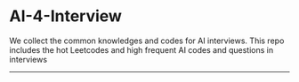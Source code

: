 # AI-4-Interview
We collect the common knowledges and codes for AI interviews.
This repo includes the hot Leetcodes and high frequent AI codes and questions in interviews

--------------------------------------------------------------------------

